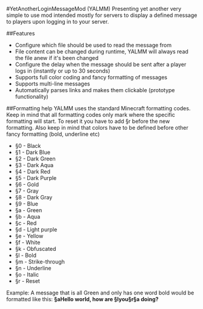 #YetAnotherLoginMessageMod (YALMM)
Presenting yet another very simple to use mod intended mostly for servers to display a defined message to players upon logging in to your server.

##Features
* Configure which file should be used to read the message from
* File content can be changed during runtime, YALMM will always read the file anew if it's been changed
* Configure the delay when the message should be sent after a player logs in (instantly or up to 30 seconds)
* Supports full color coding and fancy formatting of messages
* Supports multi-line messages
* Automatically parses links and makes them clickable (prototype functionality)

##Formatting help
YALMM uses the standard Minecraft formatting codes. Keep in mind that all formatting codes only mark where the specific formatting will start. To reset it you have to add §r before the new formatting. Also keep in mind that colors have to be defined before other fancy formatting (bold, underline etc)

* §0 - Black
* §1 - Dark Blue
* §2 - Dark Green
* §3 - Dark Aqua
* §4 - Dark Red
* §5 - Dark Purple
* §6 - Gold
* §7 - Gray
* §8 - Dark Gray
* §9 - Blue
* §a - Green
* §b - Aqua
* §c - Red
* §d - Light purple
* §e - Yellow
* §f - White
* §k - Obfuscated
* §l - Bold
* §m - Strike-through
* §n - Underline
* §o - Italic
* §r - Reset

Example: A message that is all Green and only has one word bold would be formatted like this:
**§aHello world, how are §lyou§r§a doing?**
